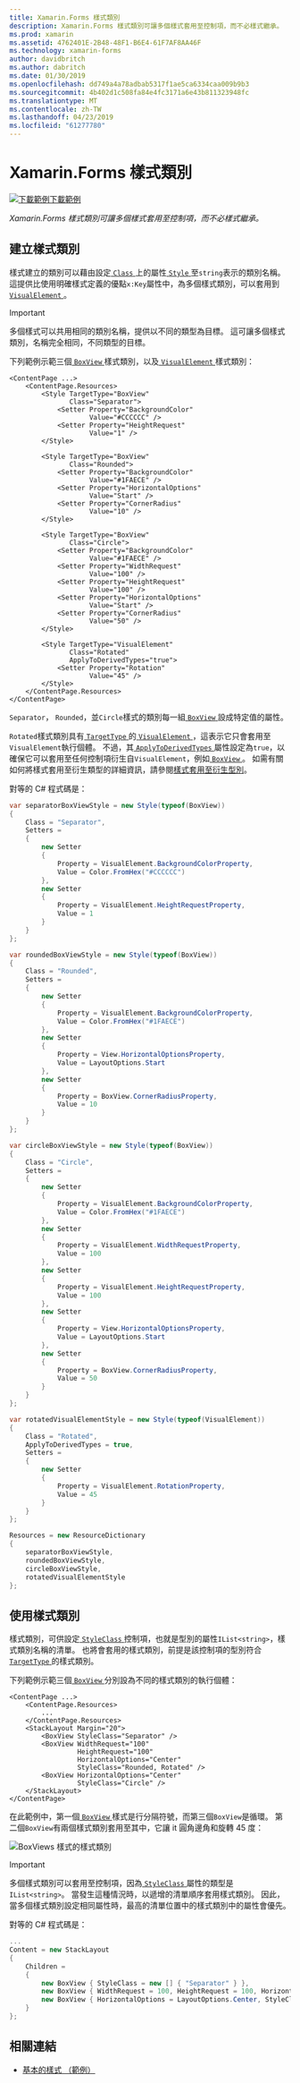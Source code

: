 ```yaml
---
title: Xamarin.Forms 樣式類別
description: Xamarin.Forms 樣式類別可讓多個樣式套用至控制項，而不必樣式繼承。
ms.prod: xamarin
ms.assetid: 4762401E-2B48-48F1-B6E4-61F7AF8AA46F
ms.technology: xamarin-forms
author: davidbritch
ms.author: dabritch
ms.date: 01/30/2019
ms.openlocfilehash: dd749a4a78adbab5317f1ae5ca6334caa009b9b3
ms.sourcegitcommit: 4b402d1c508fa84e4fc3171a6e43b811323948fc
ms.translationtype: MT
ms.contentlocale: zh-TW
ms.lasthandoff: 04/23/2019
ms.locfileid: "61277780"
---
```

# <a name="xamarinforms-style-classes"></a>Xamarin.Forms 樣式類別

[![下載範例](~/media/shared/download.png)下載範例](https://developer.xamarin.com/samples/xamarin-forms/UserInterface/Styles/BasicStyles/)

_Xamarin.Forms 樣式類別可讓多個樣式套用至控制項，而不必樣式繼承。_

## <a name="create-style-classes"></a>建立樣式類別

樣式建立的類別可以藉由設定[ `Class` ](xref:Xamarin.Forms.Style.Class)上的屬性[ `Style` ](xref:Xamarin.Forms.Style)至`string`表示的類別名稱。 這提供比使用明確樣式定義的優點`x:Key`屬性中，為多個樣式類別，可以套用到[ `VisualElement` ](xref:Xamarin.Forms.VisualElement)。

> [!IMPORTANT]
> 多個樣式可以共用相同的類別名稱，提供以不同的類型為目標。 這可讓多個樣式類別，名稱完全相同，不同類型的目標。

下列範例示範三個[ `BoxView` ](xref:Xamarin.Forms.BoxView)樣式類別，以及[ `VisualElement` ](xref:Xamarin.Forms.VisualElement)樣式類別：

```xaml
<ContentPage ...>
    <ContentPage.Resources>
        <Style TargetType="BoxView"
               Class="Separator">
            <Setter Property="BackgroundColor"
                    Value="#CCCCCC" />
            <Setter Property="HeightRequest"
                    Value="1" />
        </Style>

        <Style TargetType="BoxView"
               Class="Rounded">
            <Setter Property="BackgroundColor"
                    Value="#1FAECE" />
            <Setter Property="HorizontalOptions"
                    Value="Start" />
            <Setter Property="CornerRadius"
                    Value="10" />
        </Style>    

        <Style TargetType="BoxView"
               Class="Circle">
            <Setter Property="BackgroundColor"
                    Value="#1FAECE" />
            <Setter Property="WidthRequest"
                    Value="100" />
            <Setter Property="HeightRequest"
                    Value="100" />
            <Setter Property="HorizontalOptions"
                    Value="Start" />
            <Setter Property="CornerRadius"
                    Value="50" />
        </Style>

        <Style TargetType="VisualElement"
               Class="Rotated"
               ApplyToDerivedTypes="true">
            <Setter Property="Rotation"
                    Value="45" />
        </Style>        
    </ContentPage.Resources>
</ContentPage>
```

`Separator`， `Rounded`，並`Circle`樣式的類別每一組[ `BoxView` ](xref:Xamarin.Forms.BoxView)設成特定值的屬性。

`Rotated`樣式類別具有[ `TargetType` ](xref:Xamarin.Forms.Style.TargetType)的[ `VisualElement` ](xref:Xamarin.Forms.VisualElement)，這表示它只會套用至`VisualElement`執行個體。 不過，其[ `ApplyToDerivedTypes` ](xref:Xamarin.Forms.Style.ApplyToDerivedTypes)屬性設定為`true`，以確保它可以套用至任何控制項衍生自`VisualElement`，例如[ `BoxView` ](xref:Xamarin.Forms.BoxView)。 如需有關如何將樣式套用至衍生類型的詳細資訊，請參閱[樣式套用至衍生型別](implicit.md#apply-a-style-to-derived-types)。

對等的 C# 程式碼是：

```csharp
var separatorBoxViewStyle = new Style(typeof(BoxView))
{
    Class = "Separator",
    Setters =
    {
        new Setter
        {
            Property = VisualElement.BackgroundColorProperty,
            Value = Color.FromHex("#CCCCCC")
        },
        new Setter
        {
            Property = VisualElement.HeightRequestProperty,
            Value = 1
        }
    }
};

var roundedBoxViewStyle = new Style(typeof(BoxView))
{
    Class = "Rounded",
    Setters =
    {
        new Setter
        {
            Property = VisualElement.BackgroundColorProperty,
            Value = Color.FromHex("#1FAECE")
        },
        new Setter
        {
            Property = View.HorizontalOptionsProperty,
            Value = LayoutOptions.Start
        },
        new Setter
        {
            Property = BoxView.CornerRadiusProperty,
            Value = 10
        }
    }
};

var circleBoxViewStyle = new Style(typeof(BoxView))
{
    Class = "Circle",
    Setters =
    {
        new Setter
        {
            Property = VisualElement.BackgroundColorProperty,
            Value = Color.FromHex("#1FAECE")
        },
        new Setter
        {
            Property = VisualElement.WidthRequestProperty,
            Value = 100
        },
        new Setter
        {
            Property = VisualElement.HeightRequestProperty,
            Value = 100
        },
        new Setter
        {
            Property = View.HorizontalOptionsProperty,
            Value = LayoutOptions.Start
        },
        new Setter
        {
            Property = BoxView.CornerRadiusProperty,
            Value = 50
        }
    }
};

var rotatedVisualElementStyle = new Style(typeof(VisualElement))
{
    Class = "Rotated",
    ApplyToDerivedTypes = true,
    Setters =
    {
        new Setter
        {
            Property = VisualElement.RotationProperty,
            Value = 45
        }
    }
};

Resources = new ResourceDictionary
{
    separatorBoxViewStyle,
    roundedBoxViewStyle,
    circleBoxViewStyle,
    rotatedVisualElementStyle
};
```

## <a name="consume-style-classes"></a>使用樣式類別

樣式類別，可供設定[ `StyleClass` ](xref:Xamarin.Forms.VisualElement.StyleClass)控制項，也就是型別的屬性`IList<string>`，樣式類別名稱的清單。 也將會套用的樣式類別，前提是該控制項的型別符合[ `TargetType` ](xref:Xamarin.Forms.Style.TargetType)的樣式類別。

下列範例示範三個[ `BoxView` ](xref:Xamarin.Forms.BoxView)分別設為不同的樣式類別的執行個體：

```xaml
<ContentPage ...>
    <ContentPage.Resources>
        ...
    </ContentPage.Resources>
    <StackLayout Margin="20">
        <BoxView StyleClass="Separator" />       
        <BoxView WidthRequest="100"
                 HeightRequest="100"
                 HorizontalOptions="Center"
                 StyleClass="Rounded, Rotated" />
        <BoxView HorizontalOptions="Center"
                 StyleClass="Circle" />
    </StackLayout>
</ContentPage>    
```

在此範例中，第一個[ `BoxView` ](xref:Xamarin.Forms.BoxView)樣式是行分隔符號，而第三個`BoxView`是循環。 第二個`BoxView`有兩個樣式類別套用至其中，它讓 it 圓角邊角和旋轉 45 度：

![](style-class-images/boxviews.png "BoxViews 樣式的樣式類別")

> [!IMPORTANT]
> 多個樣式類別可以套用至控制項，因為[ `StyleClass` ](xref:Xamarin.Forms.VisualElement.StyleClass)屬性的類型是`IList<string>`。 當發生這種情況時，以遞增的清單順序套用樣式類別。 因此，當多個樣式類別設定相同屬性時，最高的清單位置中的樣式類別中的屬性會優先。

對等的 C# 程式碼是：

```csharp
...
Content = new StackLayout
{
    Children =
    {
        new BoxView { StyleClass = new [] { "Separator" } },
        new BoxView { WidthRequest = 100, HeightRequest = 100, HorizontalOptions = LayoutOptions.Center, StyleClass = new [] { "Rounded", "Rotated" } },
        new BoxView { HorizontalOptions = LayoutOptions.Center, StyleClass = new [] { "Circle" } }
    }
};
```

## <a name="related-links"></a>相關連結

- [基本的樣式 （範例）](https://developer.xamarin.com/samples/xamarin-forms/UserInterface/Styles/BasicStyles/)
